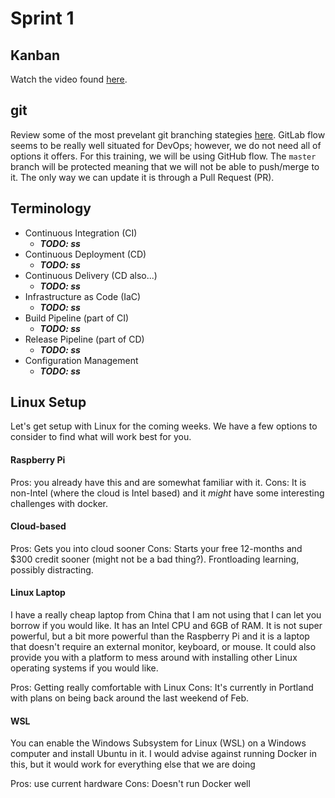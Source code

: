 # Sprint 1

## Kanban
Watch the video found [here](https://www.atlassian.com/agile/kanban). 

## git
Review some of the most prevelant git branching stategies 
[here](https://docs.gitlab.com/ee/topics/gitlab_flow.html). GitLab flow seems to be really 
well situated for DevOps; however, we do not need all of options it offers. For this training, 
we will be using GitHub flow. The `master` branch will be protected meaning that we will not 
be able to push/merge to it. The only way we can update it is through a Pull Request (PR).

## Terminology
- Continuous Integration (CI)
  - _**TODO: ss**_
- Continuous Deployment (CD)
  - _**TODO: ss**_
- Continuous Delivery (CD also...)
  - _**TODO: ss**_
- Infrastructure as Code (IaC)
  - _**TODO: ss**_
- Build Pipeline (part of CI)
  - _**TODO: ss**_
- Release Pipeline (part of CD)
  - _**TODO: ss**_
- Configuration Management
  - _**TODO: ss**_


## Linux Setup
Let's get setup with Linux for the coming weeks. We have a few options to consider to find what 
will work best for you. 

#### Raspberry Pi
Pros: you already have this and are somewhat familiar with it.
Cons: It is non-Intel (where the cloud is Intel based) and it _might_ have some interesting 
challenges with docker. 

#### Cloud-based
Pros: Gets you into cloud sooner
Cons: Starts your free 12-months and $300 credit sooner (might not be a bad thing?). 
Frontloading learning, possibly distracting.

#### Linux Laptop
I have a really cheap laptop from China that I am not using that I can let you borrow if you 
would like. It has an Intel CPU and 6GB of RAM. It is not super powerful, but a bit more 
powerful than the Raspberry Pi and it is a laptop that doesn't require an external monitor,
keyboard, or mouse. It could also provide you with a platform to mess around with installing
other Linux operating systems if you would like.

Pros: Getting really comfortable with Linux
Cons: It's currently in Portland with plans on being back around the last weekend of Feb.

#### WSL
You can enable the Windows Subsystem for Linux (WSL) on a Windows computer and install Ubuntu
in it. I would advise against running Docker in this, but it would work for everything else
that we are doing

Pros: use current hardware
Cons: Doesn't run Docker well

